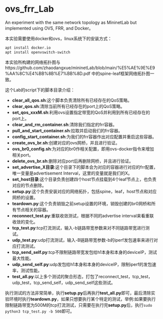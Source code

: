 # ovs_frr_Lab

An experiment with the same network topology as MininetLab but implemented using OVS, FRR, and Docker。

本实验需要使用docker和ovs，linux系统下的安装方式：

```bash
apt install docker.io
apt install openvswitch-switch
```
本实验所构建的网络拓扑图与https://github.com/zhaodangxue/mininetLab/blob/main/%E5%AE%9E%E9%AA%8C%E4%BB%8B%E7%BB%8D.pdf 中的spine-leaf框架网络拓扑图一致。

这个Lab的script下的脚本目录介绍：

* **clear_all_qos.sh**:这个脚本负责清除所有已经存在的QoS策略。
* **clear_qos.sh**:清除当前所有已经存在的port上的QoS策略。
* **set_qos_xxxM.sh**:利用ovs设置指定带宽的QoS并利用到所有已经存在的port上。
* **clear_and_rm_container.sh**:清除我们指定的frr容器。
* **pull_and_start_container.sh**:拉取并启动我们的frr容器。
* **config_start_container.sh**:为我们的frr容器作出对应配置并重启这些容器。
* **create_ovs_br.sh**:创建对应的ovs网桥，并且进行验证。
* **ovs_br0_config.sh**:为对应的br0作相关配置，即用ovs-docker指令来增加相关port。
* **delete_ovs_br.sh**:删除对应port后再删除网桥，并且进行验证。
* **set_advertise_X目录**:这个目录下的脚本会为对应的容器进行对应的frr配置，唯一变量是advertisement Interval，这里的变量就是我们的X。
* **set_host目录**:这个目录负责创建四个host节点挂载到4个leaf节点上，也负责对应的节点删除。
* **setup.py**:这个负责安装对应的网络拓扑，包括spine，leaf，host节点和对应网桥的设置。
* **teardown.py**:这个负责销毁之前setup设置的环境，销毁创建的br0网桥和所有节点相关的容器。
* **reconnect_test.py**:重联收敛测试，根据不同的advertise interval来看重联收敛的变化。
* **tcp_test.py**:tcp打流测试，输入-b链路带宽参数来对不同链路带宽进行测试。
* **udp_test.py**:udp打流测试，输入-B链路带宽参数-b的iperf发包速率来进行对应打流测试。
* **tcp_send_self.py**:tcp不限制链路带宽发包给h1本身和本身的deviceIP，测试最大性能。
* **udp_send_self.py**:udp发包给h1本身和本身的deviceIP，限制iperf的发包速率，测试性能。
* **test_all.py**:以上多个测试的聚合形态，打包了reconnect_test，tcp_test，udp_test，tcp_send_self，udp_send_self这些测试。

执行测试的方法非常简单，执行**setup.py**后再执行**test_all.py**即可，最后清除实验环境时执行**teardown.py**，如果只想要执行某个特定的测试，举例:如果要执行限制链路带宽为500M的tcp打流测试，只需要在执行完**setup.py**后，执行`sudo python3 tcp_test.py -b 500`即可。

